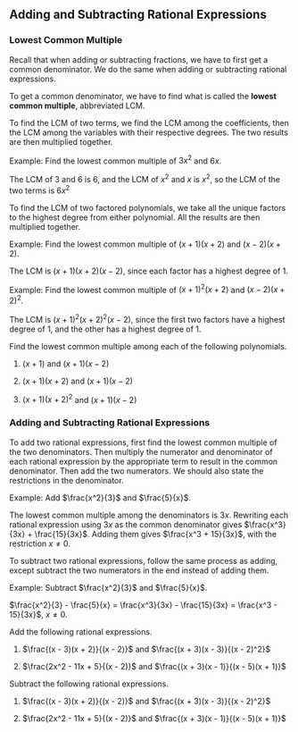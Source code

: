 Adding and Subtracting Rational Expressions
-------

### Lowest Common Multiple

Recall that when adding or subtracting fractions, we have to first get a common denominator. We do the same when adding or subtracting rational expressions.

To get a common denominator, we have to find what is called the **lowest common multiple**, abbreviated LCM. 

To find the LCM of two terms, we find the LCM among the coefficients, then the LCM among the variables with their respective degrees. The two results are then multiplied together.

Example: Find the lowest common multiple of $3x^2$ and $6x$.

The LCM of 3 and 6 is 6, and the LCM of $x^2$ and $x$ is $x^2$, so the LCM of the two terms is $6x^2$

To find the LCM of two factored polynomials, we take all the unique factors to the highest degree from either polynomial. All the results are then multiplied together.

Example: Find the lowest common multiple of $(x + 1)(x + 2)$ and $(x - 2)(x + 2)$.

The LCM is $(x + 1)(x + 2)(x - 2)$, since each factor has a highest degree of 1.


Example: Find the lowest common multiple of $(x + 1)^2(x + 2)$ and $(x - 2)(x + 2)^2$.

The LCM is $(x + 1)^2(x + 2)^2(x - 2)$, since the first two factors have a highest degree of 1, and the other has a highest degree of 1.


Find the lowest common multiple among each of the following polynomials.

1. $(x + 1)$ and $(x + 1)(x - 2)$

2. $(x + 1)(x + 2)$ and $(x + 1)(x - 2)$

2. $(x + 1)(x + 2)^2$ and $(x + 1)(x - 2)$


### Adding and Subtracting Rational Expressions

To add two rational expressions, first find the lowest common multiple of the two denominators. Then multiply the numerator and denominator of each rational expression by the appropriate term to result in the common denominator. Then add the two numerators. We should also state the restrictions in the denominator.

Example: Add $\frac{x^2}{3}$ and $\frac{5}{x}$.

The lowest common multiple among the denominators is $3x$. Rewriting each rational expression using $3x$ as the common denominator gives $\frac{x^3}{3x} + \frac{15}{3x}$. Adding them gives $\frac{x^3 + 15}{3x}$, with the restriction $x \ne 0$.

To subtract two rational expressions, follow the same process as adding, except subtract the two numerators in the end instead of adding them.

Example: Subtract $\frac{x^2}{3}$ and $\frac{5}{x}$.

$\frac{x^2}{3} - \frac{5}{x} = \frac{x^3}{3x} - \frac{15}{3x} = \frac{x^3 - 15}{3x}$, $x \ne 0$.

Add the following rational expressions.

1. $\frac{(x - 3)(x + 2)}{(x - 2)}$ and $\frac{(x + 3)(x - 3)}{(x - 2)^2}$

2. $\frac{2x^2 - 11x + 5}{(x - 2)}$ and $\frac{(x + 3)(x - 1)}{(x - 5)(x + 1)}$

Subtract the following rational expressions.

1. $\frac{(x - 3)(x + 2)}{(x - 2)}$ and $\frac{(x + 3)(x - 3)}{(x - 2)^2}$

2. $\frac{2x^2 - 11x + 5}{(x - 2)}$ and $\frac{(x + 3)(x - 1)}{(x - 5)(x + 1)}$
